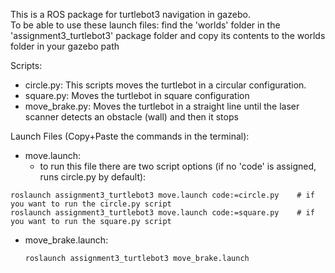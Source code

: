 This is a ROS package for turtlebot3 navigation in gazebo. <br />
To be able to use these launch files: find the 'worlds' folder in the 'assignment3_turtlebot3' package folder and copy its contents to the worlds folder in your gazebo path

Scripts:

- circle.py: This scripts moves the turtlebot in a circular configuration.
- square.py: Moves the turtlebot in square configuration
- move_brake.py: Moves the turtlebot in a straight line until the laser scanner detects an obstacle (wall) and then it stops

Launch Files (Copy+Paste the commands in the terminal):

- move.launch: 
	- to run this file there are two script options (if no 'code' is assigned, runs circle.py by default):
```
roslaunch assignment3_turtlebot3 move.launch code:=circle.py	# if you want to run the circle.py script
roslaunch assignment3_turtlebot3 move.launch code:=square.py	# if you want to run the square.py script
```

- move_brake.launch: 
	```
	roslaunch assignment3_turtlebot3 move_brake.launch
	```
